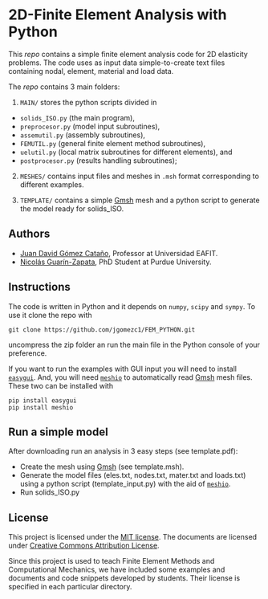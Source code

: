 # 2D-Finite Element Analysis with Python

This _repo_ contains a simple finite element analysis code for 2D elasticity
problems. The code uses as input data simple-to-create text files containing
nodal, element, material and load data.

The _repo_ contains 3 main folders:

1. `MAIN/` stores the python scripts divided in

  - `solids_ISO.py` (the main program),
  - `preprocesor.py` (model input subroutines),
  - `assemutil.py` (assembly subroutines),
  - `FEMUTIL.py` (general finite element method subroutines),
  - `uelutil.py` (local matrix subroutines for different elements), and
  - `postprocesor.py` (results handling subroutines);

2. `MESHES/` contains input files and meshes in `.msh` format corresponding to
    different examples.
    
3. `TEMPLATE/` contains a simple [Gmsh](http://gmsh.info/) mesh and a python script to generate the model
    ready for solids_ISO.
## Authors
- [Juan David Gómez Cataño](http://www.eafit.edu.co/docentes-investigadores/Paginas/juan-gomez.aspx),
    Professor at Universidad EAFIT.
- [Nicolás Guarín-Zapata](https://github.com/nicoguaro), PhD Student at
    Purdue University.

## Instructions
The code is written in Python and it depends on `numpy`, `scipy` and `sympy`.
To use it clone the repo with

    git clone https://github.com/jgomezc1/FEM_PYTHON.git
   
uncompress the zip folder an run the main file in the Python console of your
preference.

If you want to run the examples with GUI input you will need to install
[`easygui`](http://easygui.readthedocs.org/en/master/). And, you will
need [`meshio`](https://github.com/nschloe/meshio) to automatically read
[Gmsh](http://gmsh.info/) mesh files. These two can be installed with

    pip install easygui
    pip install meshio

## Run a simple model
After downloading run an analysis in 3 easy steps (see template.pdf):
- Create the mesh using [Gmsh](http://gmsh.info/) (see template.msh).
- Generate the model files (eles.txt, nodes.txt, mater.txt and loads.txt) using
  a python script (template_input.py) with the aid of [`meshio`](https://github.com/nschloe/meshio).
- Run solids_ISO.py

## License
This project is licensed under the
[MIT license](http://en.wikipedia.org/wiki/MIT_License). The documents are
licensed under
[Creative Commons Attribution License](http://creativecommons.org/licenses/by/4.0/).

Since this project is used to teach Finite Element Methods and Computational
Mechanics, we have included some examples and documents and code snippets
developed by students. Their license is specified in each particular directory.
